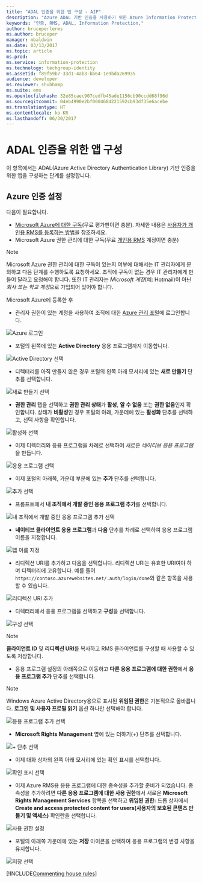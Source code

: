 ```yaml
---
title: "ADAL 인증을 위한 앱 구성 - AIP"
description: "Azure ADAL 기반 인증을 사용하기 위한 Azure Information Protection 앱 구성 단계"
keywords: "인증, RMS, ADAL, Information Protection,"
author: bruceperlerms
ms.author: bruceper
manager: mbaldwin
ms.date: 03/13/2017
ms.topic: article
ms.prod: 
ms.service: information-protection
ms.technology: techgroup-identity
ms.assetid: f89f59b7-33d1-4ab3-bb64-1e9bda269935
audience: developer
ms.reviewer: shubhamp
ms.suite: ems
ms.openlocfilehash: 32e85caec907cedfb45ade1156cb90ccdd68f96d
ms.sourcegitcommit: 04eb4990e2bf0004684221592cb93df35e6acebe
ms.translationtype: HT
ms.contentlocale: ko-KR
ms.lasthandoff: 06/30/2017
---
```

# <a name="configure-your-app-for-adal-authentication"></a>ADAL 인증을 위한 앱 구성

이 항목에서는 ADAL(Azure Active Directory Authentication Library) 기반 인증을 위한 앱을 구성하는 단계를 설명합니다.

## <a name="azure-authentication-setup"></a>Azure 인증 설정

다음이 필요합니다.

- [Microsoft Azure에 대한 구독](https://azure.microsoft.com/en-us/)(무료 평가판이면 충분). 자세한 내용은 [사용자가 개인용 RMS를 등록하는 방법](../understand-explore/rms-for-individuals-user-sign-up.md)을 참조하세요.
- Microsoft Azure 권한 관리에 대한 구독(무료 [개인용 RMS](https://technet.microsoft.com/en-us/library/dn592127.aspx) 계정이면 충분)

> [!NOTE]
> Microsoft Azure 권한 관리에 대한 구독이 있는지 여부에 대해서는 IT 관리자에게 문의하고 다음 단계를 수행하도록 요청하세요. 조직에 구독이 없는 경우 IT 관리자에게 만들어 달라고 요청해야 합니다. 또한 IT 관리자는 *Microsoft 계정*(예: Hotmail)이 아닌 *회사 또는 학교 계정*으로 가입되어 있어야 합니다.

Microsoft Azure에 등록한 후

- 관리자 권한이 있는 계정을 사용하여 조직에 대한 [Azure 관리 포털](https://manage.windowsazure.com)에 로그인합니다.

![Azure 로그인](../media/AzurePortalLogin.png)

- 포털의 왼쪽에 있는 **Active Directory** 응용 프로그램까지 이동합니다.

![Active Directory 선택](../media/AzureADPick.png)

- 디렉터리를 아직 만들지 않은 경우 포털의 왼쪽 아래 모서리에 있는 **새로 만들기** 단추를 선택합니다.

![새로 만들기 선택](../media/AzureNewBtn.png)

- **권한 관리** 탭을 선택하고 **권한 관리 상태**가 **활성**, **알 수 없음** 또는 **권한 없음**인지 확인합니다. 상태가 **비활성**인 경우 포털의 아래, 가운데에 있는 **활성화** 단추를 선택하고, 선택 사항을 확인합니다.

![활성화 선택](../media/RMTab.png)

- 이제 디렉터리와 응용 프로그램을 차례로 선택하여 새로운 *네이티브 응용 프로그램*을 만듭니다.

![응용 프로그램 선택](../media/CreateNativeApp.png)

- 이제 포털의 아래쪽, 가운데 부분에 있는 **추가** 단추를 선택합니다.

![추가 선택](../media/AddAppBtn.png)

- 프롬프트에서 **내 조직에서 개발 중인 응용 프로그램 추가**를 선택합니다.

![내 조직에서 개발 중인 응용 프로그램 추가 선택](../media/AddAnAppPick.png)

- **네이티브 클라이언트 응용 프로그램**과 **다음** 단추를 차례로 선택하여 응용 프로그램 이름을 지정합니다.

![앱 이름 지정](../media/TellUsInput.png)

- 리디렉션 URI를 추가하고 다음을 선택합니다.
  리디렉션 URI는 유효한 URI여야 하며 디렉터리에 고유합니다. 예를 들어 `https://contoso.azurewebsites.net/.auth/login/done`와 같은 항목을 사용할 수 있습니다.

![리디렉션 URI 추가](../media/RedirectURI.png)

- 디렉터리에서 응용 프로그램을 선택하고 **구성**을 선택합니다.

![구성 선택](../media/ConfigYourApp.png)

>[!NOTE]
> **클라이언트 ID** 및 **리디렉션 URI**를 복사하고 RMS 클라이언트를 구성할 때 사용할 수 있도록 저장합니다.

- 응용 프로그램 설정의 아래쪽으로 이동하고 **다른 응용 프로그램에 대한 권한**에서 **응용 프로그램 추가** 단추를 선택합니다.

>[!NOTE]
> Windows Azure Active Directory용으로 표시된 **위임된 권한**은 기본적으로 올바릅니다. **로그인 및 사용자 프로필 읽기** 옵션 하나만 선택해야 합니다.

![응용 프로그램 추가 선택](../media/PermissionsToOtherBtn.png)

- **Microsoft Rights Management** 옆에 있는 더하기(+) 단추를 선택합니다.

![+ 단추 선택](../media/ChoosePlusBtn.png)

- 이제 대화 상자의 왼쪽 아래 모서리에 있는 확인 표시를 선택합니다.

![확인 표시 선택](../media/choosecheck01.png)

- 이제 Azure RMS용 응용 프로그램에 대한 종속성을 추가할 준비가 되었습니다. 종속성을 추가하려면 **다른 응용 프로그램에 대한 사용 권한**에서 새로운 **Microsoft Rights Management Services** 항목을 선택하고 **위임된 권한:** 드롭 상자에서 **Create and access protected content for users(사용자의 보호된 콘텐츠 만들기 및 액세스)** 확인란을 선택합니다.

![사용 권한 설정](../media/AddDependency.png)

- 포털의 아래쪽 가운데에 있는 **저장** 아이콘을 선택하여 응용 프로그램의 변경 사항을 유지합니다.

![저장 선택](../media/SaveApplication.png)

[!INCLUDE[Commenting house rules](../includes/houserules.md)]